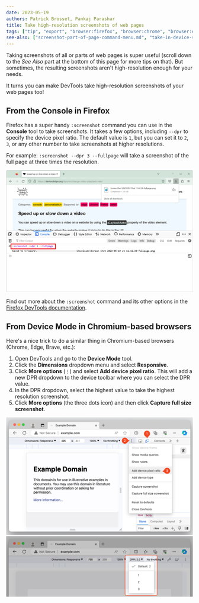 ```yaml
---
date: 2023-05-19
authors: Patrick Brosset, Pankaj Parashar
title: Take high-resolution screenshots of web pages
tags: ["tip", "export", "browser:firefox", "browser:chrome", "browser:edge"]
see-also: ["screenshot-part-of-page-command-menu.md", "take-in-device-screenshots.md", "node-screenshot.md"]
---
```


Taking screenshots of all or parts of web pages is super useful (scroll down to the *See Also* part at the bottom of this page for more tips on that). But sometimes, the resulting screenshots aren't high-resolution enough for your needs.

It turns you can make DevTools take high-resolution screenshots of your web pages too!

## From the Console in Firefox

Firefox has a super handy `:screenshot` command you can use in the **Console** tool to take screenshots. It takes a few options, including `--dpr` to specify the device pixel ratio. The default value is `1`, but you can set it to `2`, `3`, or any other number to take screenshots at higher resolutions.

For example: `:screenshot --dpr 3 --fullpage` will take a screenshot of the full page at three times the resolution.

![Firefox, with DevTools opened, and the Console tool visible, showing that :screenshot command](../../assets/img/take-high-res-screenshots-firefox.png)

Find out more about the `:screenshot` command and its other options in the [Firefox DevTools documentation](https://firefox-source-docs.mozilla.org/devtools-user/web_console/helpers/index.html).

## From Device Mode in Chromium-based browsers

Here's a nice trick to do a similar thing in Chromium-based browsers (Chrome, Edge, Brave, etc.):

1. Open DevTools and go to the **Device Mode** tool.
1. Click the **Dimensions** dropdown menu and select **Responsive**.
1. Click **More options** (`⋮`) and select **Add device pixel ratio**. This will add a new DPR dropdown to the device toolbar where you can select the DPR value.
1. In the DPR dropdown, select the highest value to take the highest resolution screenshot.
1. Click **More options** (the three dots icon) and then click **Capture full size screenshot**.

![Edge DevTools showing the options menu with the Add device pixel ratio option highlighted](../../assets/img/take-high-res-screenshots-edge-1.png)
![Edge DevTools in Device Emulation mode, showing the DPR option to select the DPR value](../../assets/img/take-high-res-screenshots-edge-2.png)
